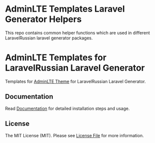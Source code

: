 # AdminLTE Templates Laravel Generator Helpers

This repo contains common helper functions which are used in different LaravelRussian laravel generator packages.

# AdminLTE Templates for LaravelRussian Laravel Generator

Templates for [AdminLTE Theme](https://adminlte.io/) for LaravelRussian Laravel Generator.

## Documentation

Read [Documentation](https://infyom.com/open-source/laravelgenerator/docs/9.0/adminlte-templates) for detailed installation steps and usage.

## License

The MIT License (MIT). Please see [License File](LICENSE.md) for more information.
